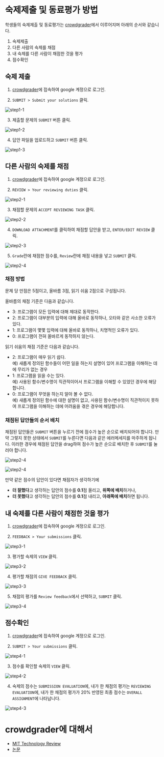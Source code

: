 # 숙제제출 및 동료평가 방법

학생들의 숙제제출 및 동료평가는 [crowdgrader][]에서 이루어지며 아래의
순서와 같습니다.

1. 숙제제출
2. 다른 사람의 숙제를 채점
3. 내 숙제를 다른 사람이 채점한 것을 평가
4. 점수확인

## 숙제 제출

1. [crowdgrader][]에 접속하여 google 계정으로 로그인.

2. `SUBMIT > Submit your solutions` 클릭.

  ![step1-1](step1-1.png)

3. 제출할 문제의 `SUBMIT` 버튼 클릭.

  ![step1-2](step1-2.png)

4. 답안 파일을 업로드하고 `SUBMIT` 버튼 클릭.

  ![step1-3](step1-3.png)

## 다른 사람의 숙제를 채점

1. [crowdgrader][]에 접속하여 google 계정으로 로그인.

2. `REVIEW > Your reviewing duties` 클릭.

  ![step2-1](step2-1.png)

3. 채점할 문제의 `ACCEPT REVIEWING TASK` 클릭.

  ![step2-2](step2-2.png)

4. `DOWNLOAD ATTACHMENT`를 클릭하여 채점할 답안을 받고, `ENTER/EDIT
REVIEW` 클릭.

  ![step2-3](step2-3.png)

5. `Grade`란에 채점한 점수를, `Review`란에 채점 내용을 넣고 `SUBMIT`
클릭.

  ![step2-4](step2-4.png)

  ### 채점 방법
  
  문제 당 만점은 5점이고, 올바름 3점, 읽기 쉬움 2점으로 구성됩니다.
  
  올바름의 채점 기준은 다음과 같습니다.
  
  * 3: 프로그램이 모든 입력에 대해 제대로 동작한다.
  * 2: 프로그램이 대부분의 입력에 대해 올바로 동작하나, 오타와 같은 사소한 오류가 있다.
  * 1: 프로그램이 몇몇 입력에 대해 올바로 동작하나, 치명적인 오류가 있다.
  * 0: 프로그램이 전혀 올바르게 동작하지 않는다.

  읽기 쉬움의 채점 기준은 다음과 같습니다.
  
  * 2: 프로그램이 매우 읽기 쉽다.  
  예) 새롭게 정의된 함수들이 어떤 일을 하는지 설명이 있어 프로그램을
  이해하는 데에 무리가 없는 경우
  * 1: 프로그램을 읽을 수는 있다.  
  예) 사용된 함수/변수명이 직관적이어서 프로그램을 이해할 수 있었던
  경우에 해당합니다.
  * 0: 프로그램이 무엇을 하는지 알아 볼 수 없다.  
  예) 새롭게 정의된 함수에 대한 설명이 없고, 사용된 함수/변수명이
  직관적이지 못하여 프로그램을 이해하는 데에 어려움을 겪은 경우에
  해당합니다.

  ### 채점된 답안들의 순서 배치
  
  채점된 답안들은 `SUBMIT` 버튼을 누르기 전에 점수가 높은 순으로
  배치되어야 합니다.  만약 그렇지 못한 상태에서 `SUBMIT`를 누른다면
  다음과 같은 에러메세지를 마주하게 됩니다.  이러한 경우에 채점된
  답안을 drag하여 점수가 높은 순으로 배치한 후 `SUBMIT`를 눌러야
  합니다.
  
  ![step2-4](step2-4error.png)
  
  ![step2-4](step2-4drag.png)

  만약 같은 점수의 답안이 있다면 채점자가 생각하기에 
  
  * **더 잘했다**고 생각하는 답안의 점수를 **0.1**점 올리고, **위쪽에
    배치**하거나,
  * **더 못했다**고 생각하는 답안의 점수를 **0.1**점 내리고, **아래쪽에
    배치**하면 됩니다.
  
## 내 숙제를 다른 사람이 채점한 것을 평가

1. [crowdgrader][]에 접속하여 google 계정으로 로그인.

2. `FEEDBACK > Your submissions` 클릭.

  ![step3-1](step3-1.png)

3. 평가할 숙제의 `VIEW` 클릭.

  ![step3-2](step3-2.png)

4. 평가할 채점의 `GIVE FEEDBACK` 클릭.

  ![step3-3](step3-3.png)

5. 채점의 평가를 `Review feedback`에서 선택하고, `SUBMIT` 클릭.

  ![step3-4](step3-4.png)

## 점수확인

1. [crowdgrader][]에 접속하여 google 계정으로 로그인.

2. `SUBMIT > Your submissions` 클릭.

  ![step4-1](step4-1.png)

3. 점수를 확인할 숙제의 `VIEW` 클릭.

  ![step4-2](step4-2.png)

4. 숙제의 점수는 `SUBMISSION EVALUATION`에, 내가 한 채점의 평가는
`REVIEWING EVALUATION`에, 내가 한 채점의 평가가 20% 반영된 최종 점수는
`OVERALL ASSIGNMENT`에 나타납니다.

  ![step4-3](step4-3.png)

# crowdgrader에 대해서

* [MIT Technology Review](http://www.technologyreview.com/view/519001/first-trial-of-crowdsourced-grading-for-computer-science-homework/?utm_campaign=socialsync&utm_medium=social-post&utm_source=facebook)
* [논문](http://arxiv.org/abs/1308.5273)

[crowdgrader]: http://www.crowdgrader.org/
